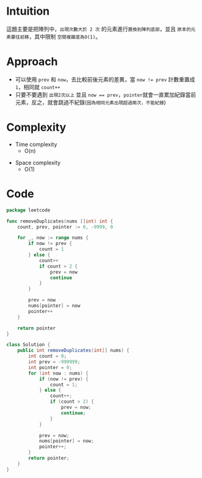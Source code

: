 # Intuition
這題主要是把陣列中，`出現次數大於 2 次` 的元素進行`置換到陣列底部`，並且 `原本的元素要往前移`，其中限制 `空間複雜度為O(1)`。
<!-- Describe your first thoughts on how to solve this problem. -->

# Approach
- 可以使用 `prev` 和 `now`，去比較前後元素的差異，當 `now != prev` 計數重置成 `1`，相同就 `count++`
- 只要不要遇到 `出現2次以上` 並且 `now == prev`，`pointer`就會一直累加紀錄當前元素，反之，就會跳過不紀錄(`因為相同元素出現超過兩次，不能紀錄`)

# Complexity
- Time complexity
    - O(n)
<!-- Add your time complexity here, e.g. $$O(n)$$ -->

- Space complexity 
    - O(1)
<!-- Add your space complexity here, e.g. $$O(n)$$ -->

# Code
```go
package leetcode

func removeDuplicates(nums []int) int {
	count, prev, pointer := 0, -9999, 0

	for _, now := range nums {
		if now != prev {
			count = 1
		} else {
			count++
            if count > 2 {
                prev = now
                continue
            }
		}

        prev = now
		nums[pointer] = now
		pointer++
	}

	return pointer
}
```

```java
class Solution {
	public int removeDuplicates(int[] nums) {
		int count = 0;
		int prev = -999999;
		int pointer = 0;
		for (int now : nums) {
			if (now != prev) {
				count = 1;
			} else {
				count++;
				if (count > 2) {
					prev = now;
					continue;
				}
			}

			prev = now;
			nums[pointer] = now;
			pointer++;
		}
		return pointer;
	}
}
```